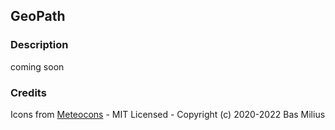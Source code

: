 ## GeoPath


### Description

coming soon


### Credits

Icons from [Meteocons](https://github.com/basmilius/weather-icons) - MIT Licensed - Copyright (c) 2020-2022 Bas Milius
